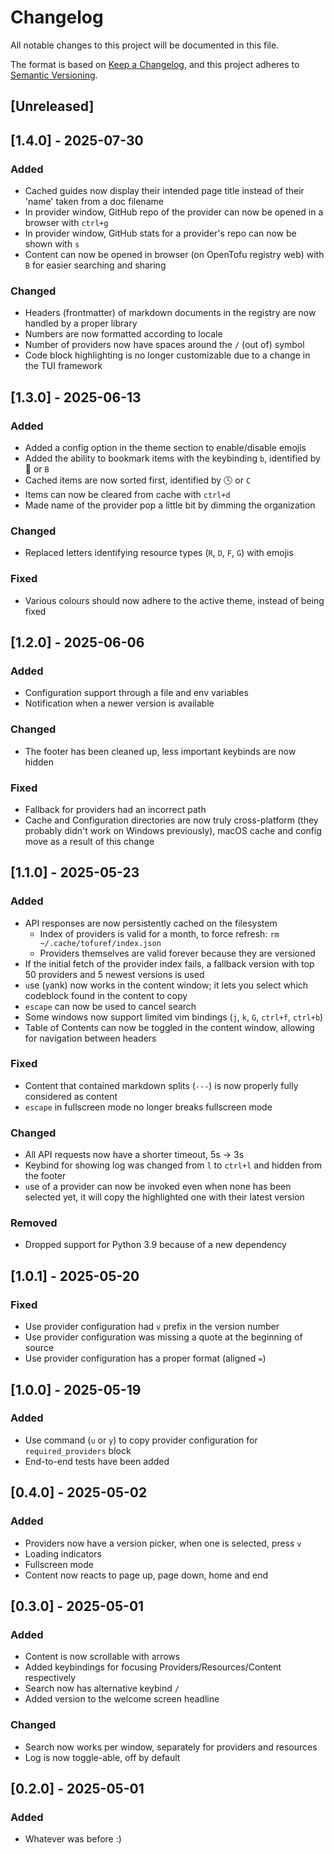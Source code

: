 # Changelog

All notable changes to this project will be documented in this file.

The format is based on [Keep a Changelog](https://keepachangelog.com/en/1.1.0/),
and this project adheres to [Semantic Versioning](https://semver.org/spec/v2.0.0.html).

## [Unreleased]

## [1.4.0] - 2025-07-30

### Added

- Cached guides now display their intended page title instead of their 'name' taken from a doc filename
- In provider window, GitHub repo of the provider can now be opened in a browser with `ctrl+g`
- In provider window, GitHub stats for a provider's repo can now be shown with `s`
- Content can now be opened in browser (on OpenTofu registry web) with `B` for easier searching and sharing

### Changed

- Headers (frontmatter) of markdown documents in the registry are now handled by a proper library
- Numbers are now formatted according to locale
- Number of providers now have spaces around the `/` (out of) symbol
- Code block highlighting is no longer customizable due to a change in the TUI framework

## [1.3.0] - 2025-06-13

### Added

- Added a config option in the theme section to enable/disable emojis
- Added the ability to bookmark items with the keybinding `b`, identified by 📌 or `B`
- Cached items are now sorted first, identified by 🕓 or `C`
- Items can now be cleared from cache with `ctrl+d`
- Made name of the provider pop a little bit by dimming the organization

### Changed

- Replaced letters identifying resource types (`R`, `D`, `F`, `G`) with emojis

### Fixed

- Various colours should now adhere to the active theme, instead of being fixed

## [1.2.0] - 2025-06-06

### Added

- Configuration support through a file and env variables
- Notification when a newer version is available

### Changed

- The footer has been cleaned up, less important keybinds are now hidden

### Fixed

- Fallback for providers had an incorrect path
- Cache and Configuration directories are now truly cross-platform
  (they probably didn't work on Windows previously), macOS cache and config move as
  a result of this change

## [1.1.0] - 2025-05-23

### Added

- API responses are now persistently cached on the filesystem
    - Index of providers is valid for a month, to force refresh: `rm ~/.cache/tofuref/index.json`
    - Providers themselves are valid forever because they are versioned
- If the initial fetch of the provider index fails, a fallback version with top 50 providers and 5 newest versions is
  used
- `u`se (`y`ank) now works in the content window; it lets you select which codeblock found in the content to copy
- `escape` can now be used to cancel search
- Some windows now support limited vim bindings (`j`, `k`, `G`, `ctrl+f`, `ctrl+b`)
- Table of Contents can now be toggled in the content window, allowing for navigation between headers

### Fixed

- Content that contained markdown splits (`---`) is now properly fully considered as content
- `escape` in fullscreen mode no longer breaks fullscreen mode

### Changed

- All API requests now have a shorter timeout, 5s → 3s
- Keybind for showing log was changed from `l` to `ctrl+l` and hidden from the footer
- `u`se of a provider can now be invoked even when none has been selected yet, it will copy the highlighted one with
  their latest version

### Removed

- Dropped support for Python 3.9 because of a new dependency

## [1.0.1] - 2025-05-20

### Fixed

- Use provider configuration had `v` prefix in the version number
- Use provider configuration was missing a quote at the beginning of source
- Use provider configuration has a proper format (aligned `=`)

## [1.0.0] - 2025-05-19

### Added

- Use command (`u` or `y`) to copy provider configuration for `required_providers` block
- End-to-end tests have been added

## [0.4.0] - 2025-05-02

### Added

- Providers now have a version picker, when one is selected, press `v`
- Loading indicators
- Fullscreen mode
- Content now reacts to page up, page down, home and end

## [0.3.0] - 2025-05-01

### Added

- Content is now scrollable with arrows
- Added keybindings for focusing Providers/Resources/Content respectively
- Search now has alternative keybind `/`
- Added version to the welcome screen headline

### Changed

- Search now works per window, separately for providers and resources
- Log is now toggle-able, off by default

## [0.2.0] - 2025-05-01

### Added

- Whatever was before :)
